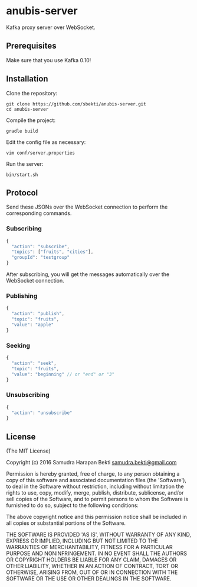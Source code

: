 # anubis-server
Kafka proxy server over WebSocket.

## Prerequisites
Make sure that you use Kafka 0.10!

## Installation
Clone the repository:
~~~shell
git clone https://github.com/sbekti/anubis-server.git
cd anubis-server
~~~
Compile the project:
~~~shell
gradle build
~~~
Edit the config file as necessary:
~~~shell
vim conf/server.properties
~~~
Run the server:
~~~shell
bin/start.sh
~~~

## Protocol

Send these JSONs over the WebSocket connection to perform the corresponding commands.

### Subscribing
~~~javascript
{
  "action": "subscribe",
  "topics": ["fruits", "cities"],
  "groupId": "testgroup"
}
~~~
After subscribing, you will get the messages automatically over the WebSocket connection.

### Publishing
~~~javascript
{
  "action": "publish",
  "topic": "fruits",
  "value": "apple"
}
~~~

### Seeking
~~~javascript
{
  "action": "seek",
  "topic": "fruits",
  "value": "beginning" // or "end" or "3"
}
~~~

### Unsubscribing
~~~javascript
{
  "action": "unsubscribe"
}
~~~

## License

(The MIT License)

Copyright (c) 2016 Samudra Harapan Bekti <samudra.bekti@gmail.com>

Permission is hereby granted, free of charge, to any person obtaining
a copy of this software and associated documentation files (the
'Software'), to deal in the Software without restriction, including
without limitation the rights to use, copy, modify, merge, publish,
distribute, sublicense, and/or sell copies of the Software, and to
permit persons to whom the Software is furnished to do so, subject to
the following conditions:

The above copyright notice and this permission notice shall be
included in all copies or substantial portions of the Software.

THE SOFTWARE IS PROVIDED 'AS IS', WITHOUT WARRANTY OF ANY KIND,
EXPRESS OR IMPLIED, INCLUDING BUT NOT LIMITED TO THE WARRANTIES OF
MERCHANTABILITY, FITNESS FOR A PARTICULAR PURPOSE AND NONINFRINGEMENT.
IN NO EVENT SHALL THE AUTHORS OR COPYRIGHT HOLDERS BE LIABLE FOR ANY
CLAIM, DAMAGES OR OTHER LIABILITY, WHETHER IN AN ACTION OF CONTRACT,
TORT OR OTHERWISE, ARISING FROM, OUT OF OR IN CONNECTION WITH THE
SOFTWARE OR THE USE OR OTHER DEALINGS IN THE SOFTWARE.
